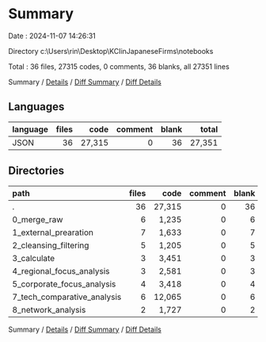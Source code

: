 # Summary

Date : 2024-11-07 14:26:31

Directory c:\\Users\\rin\\Desktop\\KCIinJapaneseFirms\\notebooks

Total : 36 files,  27315 codes, 0 comments, 36 blanks, all 27351 lines

Summary / [Details](details.md) / [Diff Summary](diff.md) / [Diff Details](diff-details.md)

## Languages
| language | files | code | comment | blank | total |
| :--- | ---: | ---: | ---: | ---: | ---: |
| JSON | 36 | 27,315 | 0 | 36 | 27,351 |

## Directories
| path | files | code | comment | blank | total |
| :--- | ---: | ---: | ---: | ---: | ---: |
| . | 36 | 27,315 | 0 | 36 | 27,351 |
| 0_merge_raw | 6 | 1,235 | 0 | 6 | 1,241 |
| 1_external_prearation | 7 | 1,633 | 0 | 7 | 1,640 |
| 2_cleansing_filtering | 5 | 1,205 | 0 | 5 | 1,210 |
| 3_calculate | 3 | 3,451 | 0 | 3 | 3,454 |
| 4_regional_focus_analysis | 3 | 2,581 | 0 | 3 | 2,584 |
| 5_corporate_focus_analysis | 4 | 3,418 | 0 | 4 | 3,422 |
| 7_tech_comparative_analysis | 6 | 12,065 | 0 | 6 | 12,071 |
| 8_network_analysis | 2 | 1,727 | 0 | 2 | 1,729 |

Summary / [Details](details.md) / [Diff Summary](diff.md) / [Diff Details](diff-details.md)